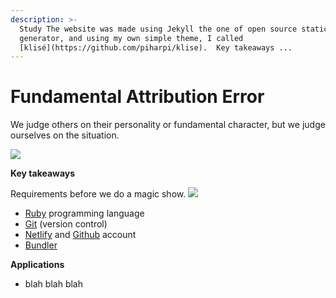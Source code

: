 ```yaml
---
description: >-
  Study The website was made using Jekyll the one of open source static sites
  generator, and using my own simple theme, I called
  [klisé](https://github.com/piharpi/klise).  Key takeaways ...
---
```


# Fundamental Attribution Error

We judge others on their personality or fundamental character, but we judge ourselves on the situation.

![](https://gitbookio.github.io/onboarding-template-images/editor-hero.png)

**Key takeaways**

Requirements before we do a magic show. ![](https://gitbookio.github.io/onboarding-template-images/markdown-hero.png)

* [Ruby](https://www.ruby-lang.org/en/downloads/) programming language
* [Git](https://git-scm.com) (version control)
* [Netlify](https://netlify.com) and [Github](https://github.com) account
* [Bundler](https://bundler.io)

**Applications**

* blah blah blah

